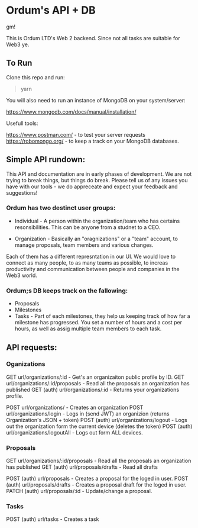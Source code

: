 # Ordum's API + DB

gm!

This is Ordum LTD's Web 2 backend. Since not all tasks are suitable for Web3 ye.

## To Run

Clone this repo and run:

> yarn

You will also need to run an instance of MongoDB on your system/server:

https://www.mongodb.com/docs/manual/installation/

Usefull tools:

https://www.postman.com/ - to test your server requests
https://robomongo.org/ - to keep a track on your MongoDB databases.

## Simple API rundown:

This API and documentation are in early phases of development. We are not trying to break things, but things do break.
Please tell us of any issues you have with our tools - we do appreceate and expect your feedback and suggestions!


### Ordum has two destinct user groups:

- Individual - A person within the organization/team who has certains resonsibilities. This can be anyone from a studnet to a CEO.

- Organization - Basically an "oragnizations" or a "team" account, to manage proposals, team members and various changes.

Each of them has a different represntation in our UI. We would love to connect as many people, to as many teams as possible,
to increas productivity and communication between people and companies in the Web3 world. 

### Ordum;s DB keeps track on the fallowing:

- Proposals
- Milestones
- Tasks - Part of each milestones, they help us keeping track of how far a milestone has progressed. You set a number of hours and
a cost per hours, as well as assig multiple team members to each task. 

## API requests:

### Oganizations

GET url/organizations/:id - Get's an organizaiton public profile by ID.
GET url/organizations/:id/proposals - Read all the proposals an organization has published
GET (auth) url/organizations/:id  - Returns your organizations profile. 

POST url/organizations/ - Creates an organization 
POST url/organizations/login - Logs in (send JWT) an organizion (returns Organization's JSON + token)
POST (auth) url/organizations/logout - Logs out the organization form the current device (deletes the token)
POST (auth) url/organizations/logoutAll - Logs out form ALL devices.

### Proposals

GET url/organizations/:id/proposals - Read all the proposals an organization has published
GET (auth) url/proposals/drafts - Read all drafts

POST (auth) url/proposals - Creates a proposal for the loged in user.
POST (auth) url/proposals/drafts - Creates a proposal draft for the loged in user.
PATCH (auth) url/proposals/:id - Update/change a proposal.

### Tasks

POST (auth) url/tasks - Creates a task
